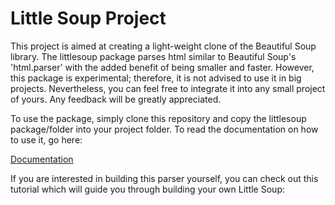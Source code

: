 # Little Soup Project

This project is aimed at creating a light-weight clone of the Beautiful Soup library. The littlesoup package parses html similar to Beautiful Soup's 'html.parser' with the added benefit of being smaller and faster. However, this package is experimental; therefore, it is not advised to use it in big projects. Nevertheless, you can feel free to integrate it into any small project of yours. Any feedback will be greatly appreciated.

To use the package, simply clone this repository and copy the littlesoup package/folder into your project folder. To read the documentation on how to use it, go here:

[Documentation](https://github.com/Oracking/littlesoup_project/tree/master/littlesoup)

If you are interested in building this parser yourself, you can check out this tutorial which will guide you through building your own Little Soup:
